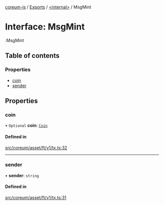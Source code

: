[coreum-js](../README.md) / [Exports](../modules.md) / [<internal\>](../modules/internal_.md) / MsgMint

# Interface: MsgMint

[<internal>](../modules/internal_.md).MsgMint

## Table of contents

### Properties

- [coin](internal_.MsgMint.md#coin)
- [sender](internal_.MsgMint.md#sender)

## Properties

### coin

• `Optional` **coin**: [`Coin`](../modules/internal_.md#coin)

#### Defined in

[src/coreum/asset/ft/v1/tx.ts:32](https://github.com/PyramydLabs/coreum-js/blob/cea84df/src/coreum/asset/ft/v1/tx.ts#L32)

___

### sender

• **sender**: `string`

#### Defined in

[src/coreum/asset/ft/v1/tx.ts:31](https://github.com/PyramydLabs/coreum-js/blob/cea84df/src/coreum/asset/ft/v1/tx.ts#L31)

